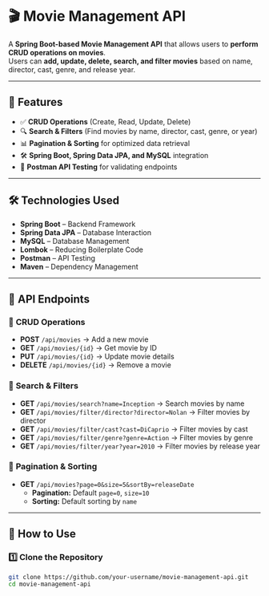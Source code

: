 # 🎬 Movie Management API  

A **Spring Boot-based Movie Management API** that allows users to **perform CRUD operations on movies**.  
Users can **add, update, delete, search, and filter movies** based on name, director, cast, genre, and release year.  

---

## 🚀 Features  

- ✅ **CRUD Operations** (Create, Read, Update, Delete)  
- 🔍 **Search & Filters** (Find movies by name, director, cast, genre, or year)  
- 📊 **Pagination & Sorting** for optimized data retrieval  
- 🛠️ **Spring Boot, Spring Data JPA, and MySQL** integration  
- 📝 **Postman API Testing** for validating endpoints  

---

## 🛠️ Technologies Used  

- **Spring Boot** – Backend Framework  
- **Spring Data JPA** – Database Interaction  
- **MySQL** – Database Management  
- **Lombok** – Reducing Boilerplate Code  
- **Postman** – API Testing  
- **Maven** – Dependency Management  

---

## 📌 API Endpoints  

### 🔹 **CRUD Operations**  

- **POST** `/api/movies` → Add a new movie  
- **GET** `/api/movies/{id}` → Get movie by ID  
- **PUT** `/api/movies/{id}` → Update movie details  
- **DELETE** `/api/movies/{id}` → Remove a movie  

### 🔹 **Search & Filters**  

- **GET** `/api/movies/search?name=Inception` → Search movies by name  
- **GET** `/api/movies/filter/director?director=Nolan` → Filter movies by director  
- **GET** `/api/movies/filter/cast?cast=DiCaprio` → Filter movies by cast  
- **GET** `/api/movies/filter/genre?genre=Action` → Filter movies by genre  
- **GET** `/api/movies/filter/year?year=2010` → Filter movies by release year  

### 🔹 **Pagination & Sorting**  

- **GET** `/api/movies?page=0&size=5&sortBy=releaseDate`  
  - **Pagination:** Default `page=0`, `size=10`  
  - **Sorting:** Default sorting by `name`  

---

## 🎯 How to Use  

### 1️⃣ Clone the Repository  
```sh
git clone https://github.com/your-username/movie-management-api.git
cd movie-management-api
